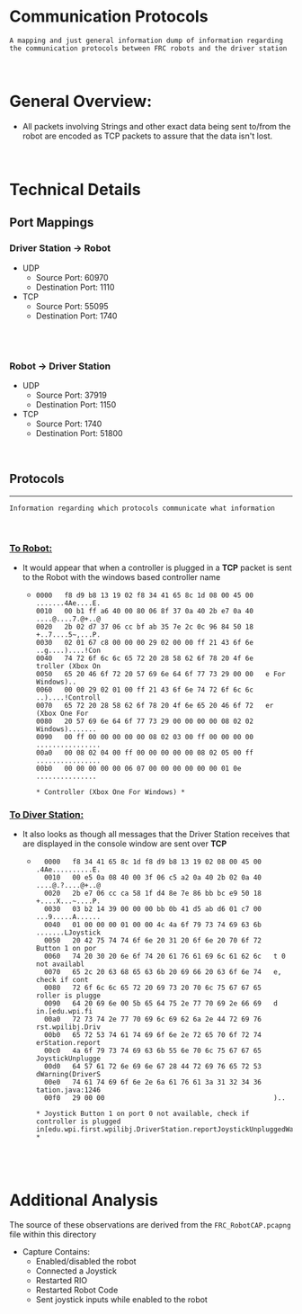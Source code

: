 # Communication Protocols
    A mapping and just general information dump of information regarding the communication protocols between FRC robots and the driver station
<br>

# General Overview:
- All packets involving Strings and other exact data being sent to/from the robot are encoded as TCP packets to assure that the data isn't lost.

<br>

# Technical Details

## Port Mappings

### <b>Driver Station -> Robot</b>
- UDP
    - Source Port: 60970
    - Destination Port: 1110
- TCP
    - Source Port: 55095
    - Destination Port: 1740
<br>
<br>

### <b>Robot -> Driver Station</b>
- UDP
    - Source Port: 37919
    - Destination Port: 1150
- TCP
    - Source Port:  1740
    - Destination Port: 51800
<br>

## Protocols
---
    Information regarding which protocols communicate what information
<br>

### <u>To Robot:</u>
- It would appear that when a controller is plugged in a **TCP** packet is sent to the Robot with the windows based controller name
  - ```
    0000   f8 d9 b8 13 19 02 f8 34 41 65 8c 1d 08 00 45 00   .......4Ae....E.
    0010   00 b1 ff a6 40 00 80 06 8f 37 0a 40 2b e7 0a 40   ....@....7.@+..@
    0020   2b 02 d7 37 06 cc bf ab 35 7e 2c 0c 96 84 50 18   +..7....5~,...P.
    0030   02 01 67 c8 00 00 00 29 02 00 00 ff 21 43 6f 6e   ..g....)....!Con
    0040   74 72 6f 6c 6c 65 72 20 28 58 62 6f 78 20 4f 6e   troller (Xbox On
    0050   65 20 46 6f 72 20 57 69 6e 64 6f 77 73 29 00 00   e For Windows)..
    0060   00 00 29 02 01 00 ff 21 43 6f 6e 74 72 6f 6c 6c   ..)....!Controll
    0070   65 72 20 28 58 62 6f 78 20 4f 6e 65 20 46 6f 72   er (Xbox One For
    0080   20 57 69 6e 64 6f 77 73 29 00 00 00 00 08 02 02    Windows).......
    0090   00 ff 00 00 00 00 00 08 02 03 00 ff 00 00 00 00   ................
    00a0   00 08 02 04 00 ff 00 00 00 00 00 08 02 05 00 ff   ................
    00b0   00 00 00 00 00 06 07 00 00 00 00 00 00 01 0e      ...............

    * Controller (Xbox One For Windows) *
    ```
### <u>To Diver Station:</u>
- It also looks as though all messages that the Driver Station receives that are displayed in the console window are sent over **TCP**
    - ```
        0000   f8 34 41 65 8c 1d f8 d9 b8 13 19 02 08 00 45 00   .4Ae..........E.
        0010   00 e5 0a 08 40 00 3f 06 c5 a2 0a 40 2b 02 0a 40   ....@.?....@+..@
        0020   2b e7 06 cc ca 58 1f d4 8e 7e 86 bb bc e9 50 18   +....X...~....P.
        0030   03 b2 14 39 00 00 00 bb 0b 41 d5 ab d6 01 c7 00   ...9.....A......
        0040   01 00 00 00 01 00 00 4c 4a 6f 79 73 74 69 63 6b   .......LJoystick
        0050   20 42 75 74 74 6f 6e 20 31 20 6f 6e 20 70 6f 72    Button 1 on por
        0060   74 20 30 20 6e 6f 74 20 61 76 61 69 6c 61 62 6c   t 0 not availabl
        0070   65 2c 20 63 68 65 63 6b 20 69 66 20 63 6f 6e 74   e, check if cont
        0080   72 6f 6c 6c 65 72 20 69 73 20 70 6c 75 67 67 65   roller is plugge
        0090   64 20 69 6e 00 5b 65 64 75 2e 77 70 69 2e 66 69   d in.[edu.wpi.fi
        00a0   72 73 74 2e 77 70 69 6c 69 62 6a 2e 44 72 69 76   rst.wpilibj.Driv
        00b0   65 72 53 74 61 74 69 6f 6e 2e 72 65 70 6f 72 74   erStation.report
        00c0   4a 6f 79 73 74 69 63 6b 55 6e 70 6c 75 67 67 65   JoystickUnplugge
        00d0   64 57 61 72 6e 69 6e 67 28 44 72 69 76 65 72 53   dWarning(DriverS
        00e0   74 61 74 69 6f 6e 2e 6a 61 76 61 3a 31 32 34 36   tation.java:1246
        00f0   29 00 00                                          )..

      * Joystick Button 1 on port 0 not available, check if controller is plugged in[edu.wpi.first.wpilibj.DriverStation.reportJoystickUnpluggedWarning(DriverStation.java:1246) *
      ```
<br>
<br>

# Additional Analysis 
The source of these observations are derived from the `FRC_RobotCAP.pcapng` file within this directory
- Capture Contains:
  - Enabled/disabled the robot
  - Connected a Joystick
  - Restarted RIO
  - Restarted Robot Code
  - Sent joystick inputs while enabled to the robot
